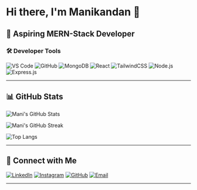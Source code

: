 # Hi there, I'm Manikandan 👋

## 🚀 Aspiring MERN-Stack Developer

### 🛠️ Developer Tools
![VS Code](https://img.shields.io/badge/-VS%20Code-007ACC?style=flat-square&logo=visual-studio-code&logoColor=white)
![GitHub](https://img.shields.io/badge/-GitHub-181717?style=flat-square&logo=github&logoColor=white)
![MongoDB](https://img.shields.io/badge/-MongoDB-47A248?style=flat-square&logo=mongodb&logoColor=white)
![React](https://img.shields.io/badge/-React-61DAFB?style=flat-square&logo=react&logoColor=black)
![TailwindCSS](https://img.shields.io/badge/-TailwindCSS-06B6D4?style=flat-square&logo=tailwind-css&logoColor=white)
![Node.js](https://img.shields.io/badge/-Node.js-339933?style=flat-square&logo=node.js&logoColor=white)
![Express.js](https://img.shields.io/badge/-Express.js-000000?style=flat-square&logo=express&logoColor=white)

---

## 📊 GitHub Stats

![Mani's GitHub Stats](https://github-readme-stats.vercel.app/api?username=Jacksparrow7-coder&show_icons=true&theme=radical&hide_border=true)

![Mani's GitHub Streak](https://git-hub-streak-stats.vercel.app/?user=Jacksparrow7-coder&theme=radical&hide_border=true)

![Top Langs](https://github-readme-stats.vercel.app/api/top-langs/?username=Jacksparrow7-coder&layout=compact&theme=radical&hide_border=true)

---

## 🔗 Connect with Me

[![LinkedIn](https://img.shields.io/badge/-LinkedIn-0A66C2?style=flat-square&logo=linkedin&logoColor=white)](https://www.linkedin.com/in/mani-kandan-dev?utm_source=share&utm_campaign=share_via&utm_content=profile&utm_medium=android_app)
[![Instagram](https://img.shields.io/badge/-Instagram-E4405F?style=flat-square&logo=instagram&logoColor=white)](https://www.instagram.com/__.mani.______/)
[![GitHub](https://img.shields.io/badge/-GitHub-181717?style=flat-square&logo=github&logoColor=white)](https://github.com/Jacksparrow7-coder)
[![Email](https://img.shields.io/badge/-Email-D14836?style=flat-square&logo=gmail&logoColor=white)](mailto:manikandansaravanan102004@gmail.com)

---

